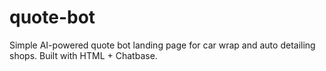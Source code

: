 # quote-bot
Simple AI-powered quote bot landing page for car wrap and auto detailing shops. Built with HTML + Chatbase.
